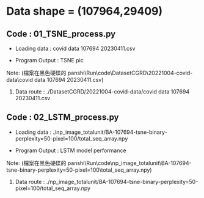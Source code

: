 # Data shape = (107964,29409)

## Code : 01_TSNE_process.py

* Loading data : covid data 107694 20230411.csv

* Program Output : TSNE pic

Note: (檔案在黑色硬碟的 panshi\Run\code\DatasetCGRD\20221004-covid-data\covid data 107694 20230411.csv)
1. Data route : ./DatasetCGRD/20221004-covid-data/covid data 107694 20230411.csv


## Code : 02_LSTM_process.py

* Loading data : ./np_image_totalunit/BA-107694-tsne-binary-perplexity=50-pixel=100/total_seq_array.npy

* Program Output : LSTM model performance

Note: (檔案在黑色硬碟的 panshi\Run\code\np_image_totalunit\BA-107694-tsne-binary-perplexity=50-pixel=100\total_seq_array.npy)
1. Data route : ./np_image_totalunit/BA-107694-tsne-binary-perplexity=50-pixel=100/total_seq_array.npy
